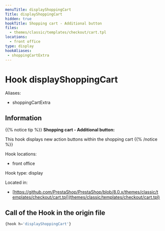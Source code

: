 ```yaml
---
menuTitle: displayShoppingCart
Title: displayShoppingCart
hidden: true
hookTitle: Shopping cart - Additional button
files:
  - themes/classic/templates/checkout/cart.tpl
locations:
  - front office
type: display
hookAliases:
 - shoppingCartExtra
---
```


# Hook displayShoppingCart

Aliases: 
 - shoppingCartExtra



## Information

{{% notice tip %}}
**Shopping cart - Additional button:** 

This hook displays new action buttons within the shopping cart
{{% /notice %}}

Hook locations: 
  - front office

Hook type: display

Located in: 
  - [https://github.com/PrestaShop/PrestaShop/blob/8.0.x/themes/classic/templates/checkout/cart.tpl](themes/classic/templates/checkout/cart.tpl)

## Call of the Hook in the origin file

```php
{hook h='displayShoppingCart'}
```